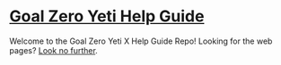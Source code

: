# [Goal Zero Yeti Help Guide](https://github.com/GoalZero26503/yeti-wifi-public/wiki)

Welcome to the Goal Zero Yeti X Help Guide Repo! Looking for the web pages? [Look no further](https://github.com/GoalZero26503/yeti-wifi-public/wiki).

